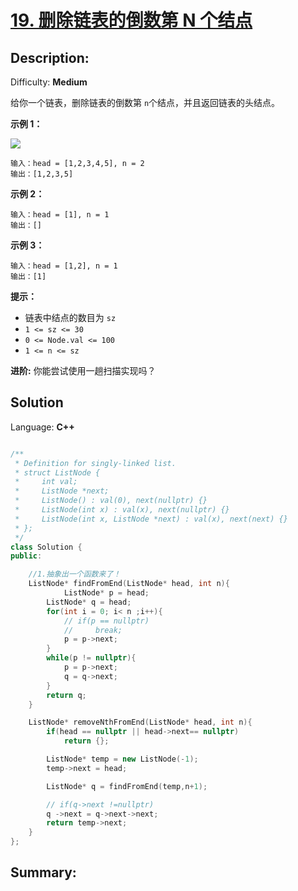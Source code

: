 # [19\. 删除链表的倒数第 N 个结点](https://leetcode-cn.com/problems/remove-nth-node-from-end-of-list/)
## Description:
Difficulty: **Medium**


给你一个链表，删除链表的倒数第 `n`个结点，并且返回链表的头结点。

**示例 1：**

![](https://assets.leetcode.com/uploads/2020/10/03/remove_ex1.jpg)

```
输入：head = [1,2,3,4,5], n = 2
输出：[1,2,3,5]
```

**示例 2：**

```
输入：head = [1], n = 1
输出：[]
```

**示例 3：**

```
输入：head = [1,2], n = 1
输出：[1]
```

**提示：**

*   链表中结点的数目为 `sz`
*   `1 <= sz <= 30`
*   `0 <= Node.val <= 100`
*   `1 <= n <= sz`

**进阶:** 你能尝试使用一趟扫描实现吗？


## Solution

Language: **C++**

```c++

/**
 * Definition for singly-linked list.
 * struct ListNode {
 *     int val;
 *     ListNode *next;
 *     ListNode() : val(0), next(nullptr) {}
 *     ListNode(int x) : val(x), next(nullptr) {}
 *     ListNode(int x, ListNode *next) : val(x), next(next) {}
 * };
 */
class Solution {
public:

    //1.抽象出一个函数来了！
    ListNode* findFromEnd(ListNode* head, int n){
            ListNode* p = head;
        ListNode* q = head;
        for(int i = 0; i< n ;i++){
            // if(p == nullptr)
            //     break;
            p = p->next;
        }
        while(p != nullptr){
            p = p->next;
            q = q->next;
        }
        return q;
    }

    ListNode* removeNthFromEnd(ListNode* head, int n){
        if(head == nullptr || head->next== nullptr)
            return {};

        ListNode* temp = new ListNode(-1);
        temp->next = head;

        ListNode* q = findFromEnd(temp,n+1);

        // if(q->next !=nullptr)
        q ->next = q->next->next;
        return temp->next;
    }
};  
```
## Summary:
